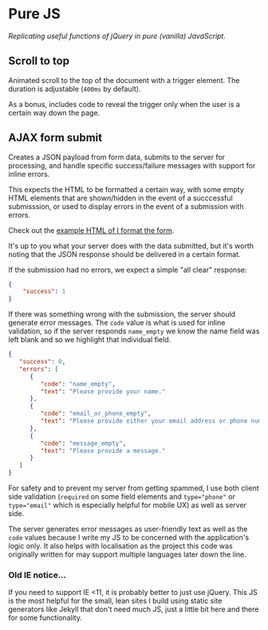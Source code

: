 # Pure JS
*Replicating useful functions of jQuery in pure (vanilla) JavaScript.*

## Scroll to top
Animated scroll to the top of the document with a trigger element. The duration is adjustable (`400ms` by default).

As a bonus, includes code to reveal the trigger only when the user is a certain way down the page. 

## AJAX form submit
Creates a JSON payload from form data, submits to the server for processing, and handle specific success/failure messages with support for inline errors. 

This expects the HTML to be formatted a certain way, with some empty HTML elements that are shown/hidden in the event of a succcessful submisssion, or used to display errors in the event of a submission with errors.

Check out the [example HTML of I format the form](https://github.com/edadams/pure-js/blob/master/examples/ajax-form-submit.html). 

It's up to you what your server does with the data submitted, but it's worth noting that the JSON response should be delivered in a certain format.

If the submission had no errors, we expect a simple "all clear" response:

````json
{
    "success": 1
}
````

If there was something wrong with the submission, the server should generate error messages. The `code` value is what is used for inline validation, so if the server responds `name_empty` we know the name field was left blank and so we highlight that individual field. 

````json
{
   "success": 0,
   "errors": [
      {
         "code": "name_empty",
         "text": "Please provide your name."
      },
      {
         "code": "email_or_phone_empty",
         "text": "Please provide either your email address or phone number."
      },
      {
         "code": "message_empty",
         "text": "Please provide a message."
      }
   ]
}
````

For safety and to prevent my server from getting spammed, I use both client side  validation (`required` on some field elements and `type="phone"` or `type="email"` which is especially helpful for mobile UX) as well as server side.

The server generates error messages as user-friendly text as well as the `code` values because I write my JS to be concerned with the application's logic only. It also helps with localisation as the project this code was originally written for may support multiple languages later down the line.

### Old IE notice... 
If you need to support IE <11, it is probably better to just use jQuery. This JS is the most helpful for the small, lean sites I build using static site generators like Jekyll that don't need much JS, just a little bit here and there for some functionality.
